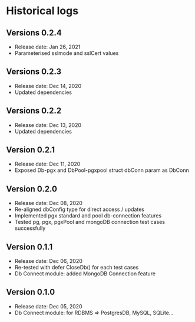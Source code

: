 # Historical logs

## Versions 0.2.4
- Release date: Jan 26, 2021
- Parameterised sslmode and sslCert values

## Versions 0.2.3
- Release date: Dec 14, 2020
- Updated dependencies

## Versions 0.2.2
- Release date: Dec 13, 2020
- Updated dependencies

## Version 0.2.1
- Release date: Dec 11, 2020
- Exposed Db-pgx and DbPool-pgxpool struct dbConn param as DbConn

## Version 0.2.0

- Release date: Dec 08, 2020
- Re-aligned dbConfig type for direct access / updates
- Implemented pgx standard and pool db-connection features
- Tested pg, pgx, pgxPool and mongoDB connection test cases successfully

## Version 0.1.1

- Release date: Dec 06, 2020
- Re-tested with defer CloseDb() for each test cases
- Db Connect module: added MongoDB Connection feature

## Version 0.1.0

- Release date: Dec 05, 2020
- Db Connect module: for RDBMS => PostgresDB, MySQL, SQLite...
